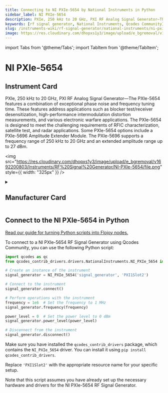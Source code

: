 ```yaml
---
title: Connecting to NI PXIe-5654 by National Instruments in Python
sidebar_label: NI PXIe-5654
description: PXIe, 250 kHz to 20 GHz, PXI RF Analog Signal Generator—The PXIe-5654 features a combination of exceptional phase noise and frequency tuning time. These features address applications such as blocker test/receiver desensitization, high-performance intermodulation distortion measurements, and various electronic warfare applications. The PXIe-5654 is designed to meet the challenging requirements of RFIC characterization, satellite test, and radar applications. Some PXIe-5654 options include a PXIe-5696 Amplitude Extender Module. The PXIe-5696 supports a frequency range of 250 kHz to 20 GHz and an extended amplitude range up to 27 dBm.
keywords: [rf signal generator, National Instruments, Qcodes Community]
slug: /instruments-wiki/rf-signal-generator/national-instruments/ni-pxie-5654
image: https://res.cloudinary.com/dhopxs1y3/image/upload/e_bgremoval/v1692200803/Instruments/RF%20Signal%20Generator/NI-PXIe-5654/file.png
---
```


import Tabs from '@theme/Tabs';
import TabItem from '@theme/TabItem';

# NI PXIe-5654

## Instrument Card

<div className="flex">

<div>

PXIe, 250 kHz to 20 GHz, PXI RF Analog Signal Generator—The PXIe-5654 features a combination of exceptional phase noise and frequency tuning time. These features address applications such as blocker test/receiver desensitization, high-performance intermodulation distortion measurements, and various electronic warfare applications. The PXIe-5654 is designed to meet the challenging requirements of RFIC characterization, satellite test, and radar applications. Some PXIe-5654 options include a PXIe-5696 Amplitude Extender Module. The PXIe-5696 supports a frequency range of 250 kHz to 20 GHz and an extended amplitude range up to 27 dBm.

</div>

<img src="https://res.cloudinary.com/dhopxs1y3/image/upload/e_bgremoval/v1692200803/Instruments/RF%20Signal%20Generator/NI-PXIe-5654/file.png" style={{ width: "325px" }} />

</div>

<details>
<summary><h2>Manufacturer Card</h2></summary>

<img src="https://res.cloudinary.com/dhopxs1y3/image/upload/e_bgremoval/v1692125989/Instruments/Vendor%20Logos/National_Instruments.png" style={{ width: "100%", objectFit: "cover" }} />

A producer of automated test equipment and virtual instrumentation software. Common applications include data acquisition, instrument control and machine vision. <a href="https://www.ni.com/en-ca.html">Website</a>.

<ul>
  <li>Headquarters: Austin, Texas, USA</li>
  <li>Yearly Revenue (millions, USD): 1657.0</li>
</ul>
</details>

## Connect to the NI PXIe-5654 in Python

[Read our guide for turning Python scripts into Flojoy nodes.](https://docs.flojoy.ai/custom-nodes/creating-custom-node/)


<Tabs>
<TabItem value="Qcodes Community" label="Qcodes Community">

To connect to a NI PXIe-5654 RF Signal Generator using Qcodes Community, you can use the following Python script:

```python
import qcodes as qc
from qcodes_contrib_drivers.drivers.NationalInstruments.NI_PXIe_5654 import NI_PXIe_5654

# Create an instance of the instrument
signal_generator = NI_PXIe_5654('signal_generator', 'PXI1Slot2')

# Connect to the instrument
signal_generator.connect()

# Perform operations with the instrument
frequency = 1e6  # Set the frequency to 1 MHz
signal_generator.frequency(frequency)

power_level = 0  # Set the power level to 0 dBm
signal_generator.power_level(power_level)

# Disconnect from the instrument
signal_generator.disconnect()
```

Make sure you have installed the `qcodes_contrib_drivers` package, which contains the `NI_PXIe_5654` driver. You can install it using `pip install qcodes_contrib_drivers`.

Replace `'PXI1Slot2'` with the appropriate resource name for your specific setup.

Note that this script assumes you have already set up the necessary hardware and drivers for the NI PXIe-5654 RF Signal Generator.

</TabItem>
</Tabs>